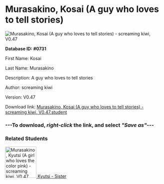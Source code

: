 # Murasakino, Kosai (A guy who loves to tell stories)

<img src="../../Files/Images/Murasakino, Kosai (A guy who loves to tell stories).png" title="Murasakino, Kosai (A guy who loves to tell stories) - screaming kiwi, V0.47">

**Database ID: #0731**

First Name: Kosai

Last Name: Murasakino

Description: A guy who loves to tell stories

Author: screaming kiwi

Version: V0.47

Download link: <a href="https://raw.githubusercontent.com/Arbiter1223/Daigaku-Gurashi-Custom-Students/master/Files/Student%20Files/Murasakino%2C%20Kosai%20(A%20guy%20who%20loves%20to%20tell%20stories)%20-%20screaming%20kiwi%2C%20V0.47.student">Murasakino, Kosai (A guy who loves to tell stories) - screaming kiwi, V0.47.student</a>

### ---**To download, _right-click_ the link, and select _"Save as"_**---

### Related Students

<a href="Murasakino, Kyutsi (A girl who loves the color pink).md"><img src="../../Files/Thumbs/Murasakino, Kyutsi (A girl who loves the color pink).png" height="100" width="100" title="Murasakino, Kyutsi (A girl who loves the color pink) - screaming kiwi, V0.47"></a><a href="Murasakino, Kyutsi (A girl who loves the color pink).md"> Kyutsi - Sister</a>

